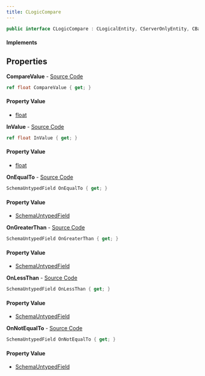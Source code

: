```yaml
---
title: CLogicCompare
---
```


```csharp
public interface CLogicCompare : CLogicalEntity, CServerOnlyEntity, CBaseEntity, CEntityInstance, ISchemaClass<CEntityInstance>, ISchemaClass<CBaseEntity>, ISchemaClass<CServerOnlyEntity>, ISchemaClass<CLogicalEntity>, ISchemaClass<CLogicCompare>, ISchemaField, ISchemaClass, INativeHandle
```

#### Implements

## Properties

**CompareValue** - [Source Code](https://github.com/swiftly-solution/swiftlys2/blob/main/managed/src/SwiftlyS2.Generated/Schemas/Interfaces/CLogicCompare.cs#L18)

```csharp
ref float CompareValue { get; }
```

#### Property Value

- [float](https://learn.microsoft.com/dotnet/api/system.single)

**InValue** - [Source Code](https://github.com/swiftly-solution/swiftlys2/blob/main/managed/src/SwiftlyS2.Generated/Schemas/Interfaces/CLogicCompare.cs#L16)

```csharp
ref float InValue { get; }
```

#### Property Value

- [float](https://learn.microsoft.com/dotnet/api/system.single)

**OnEqualTo** - [Source Code](https://github.com/swiftly-solution/swiftlys2/blob/main/managed/src/SwiftlyS2.Generated/Schemas/Interfaces/CLogicCompare.cs#L24)

```csharp
SchemaUntypedField OnEqualTo { get; }
```

#### Property Value

- [SchemaUntypedField](/docs/api/shared/schemas/schemauntypedfield)

**OnGreaterThan** - [Source Code](https://github.com/swiftly-solution/swiftlys2/blob/main/managed/src/SwiftlyS2.Generated/Schemas/Interfaces/CLogicCompare.cs#L30)

```csharp
SchemaUntypedField OnGreaterThan { get; }
```

#### Property Value

- [SchemaUntypedField](/docs/api/shared/schemas/schemauntypedfield)

**OnLessThan** - [Source Code](https://github.com/swiftly-solution/swiftlys2/blob/main/managed/src/SwiftlyS2.Generated/Schemas/Interfaces/CLogicCompare.cs#L21)

```csharp
SchemaUntypedField OnLessThan { get; }
```

#### Property Value

- [SchemaUntypedField](/docs/api/shared/schemas/schemauntypedfield)

**OnNotEqualTo** - [Source Code](https://github.com/swiftly-solution/swiftlys2/blob/main/managed/src/SwiftlyS2.Generated/Schemas/Interfaces/CLogicCompare.cs#L27)

```csharp
SchemaUntypedField OnNotEqualTo { get; }
```

#### Property Value

- [SchemaUntypedField](/docs/api/shared/schemas/schemauntypedfield)

